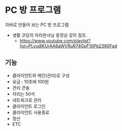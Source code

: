 # PC 방 프로그램
자바로 만들어 보는 PC 방 프로그램

* 생활 코딩의 아라한사님 동영상 강의 참조. 
  * https://www.youtube.com/playlist?list=PLvudjKUrAA6aWVRuR74GpF10Pb2360Fad

## 기능
* 클라이언트와 메인(관리)로 구성
* 요금 : 10초에 100원
* 관리 콘솔
* 자리는 50석
* 네트워크로 관리
* 클라이언트 로그인
* 클라이언트 사용종료
* 정산
* ETC
